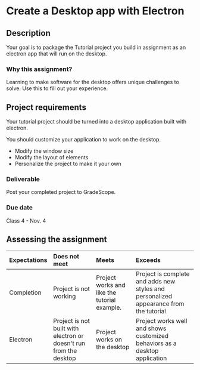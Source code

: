# Create a Desktop app with Electron

## Description 

Your goal is to package the Tutorial project you build in assignment as an electron app that will run on the desktop.

### Why this assignment?

Learning to make software for the desktop offers unique challenges to solve. Use this to fill out your experience.  

## Project requirements

Your tutorial project should be turned into a desktop application built with electron. 

You should customize your application to work on the desktop. 

- Modify the window size
- Modify the layout of elements
- Personalize the project to make it your own

### Deliverable

Post your completed project to GradeScope.

### Due date

Class 4 - Nov. 4

## Assessing the assignment

| Expectations | Does not meet | Meets                       | Exceeds                           |
|:-------------|:--------------|:----------------------------|:----------------------------------|
| Completion | Project is not working   | Project works and like the tutorial example. | Project is complete and adds new styles and personalized appearance from the tutorial |
| Electron | Project is not built with electron or doesn't run from the desktop | Project works on the desktop | Project works well and shows customized behaviors as a desktop application |
